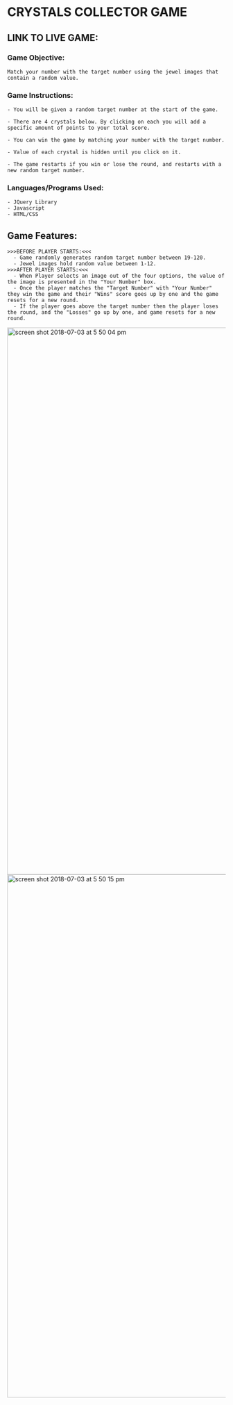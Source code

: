 # CRYSTALS COLLECTOR GAME 

## LINK TO LIVE GAME: 

### Game Objective: 
```
Match your number with the target number using the jewel images that contain a random value. 
```

### Game Instructions:
```
- You will be given a random target number at the start of the game.

- There are 4 crystals below. By clicking on each you will add a specific amount of points to your total score.

- You can win the game by matching your number with the target number.

- Value of each crystal is hidden until you click on it.

- The game restarts if you win or lose the round, and restarts with a new random target number.
```

### Languages/Programs Used: 
```
- JQuery Library 
- Javascript 
- HTML/CSS 
```

## Game Features: 
```
>>>BEFORE PLAYER STARTS:<<<
  - Game randomly generates random target number between 19-120.
  - Jewel images hold random value between 1-12.
>>>AFTER PLAYER STARTS:<<< 
  - When Player selects an image out of the four options, the value of the image is presented in the "Your Number" box. 
  - Once the player matches the "Target Number" with "Your Number" they win the game and their "Wins" score goes up by one and the game resets for a new round. 
  - If the player goes above the target number then the player loses the round, and the "Losses" go up by one, and game resets for a new round. 
```

<img width="1260" alt="screen shot 2018-07-03 at 5 50 04 pm" src="https://user-images.githubusercontent.com/38548548/42246547-01e6f5f0-7eeb-11e8-8f73-0860e7a66355.png">
<img width="1205" alt="screen shot 2018-07-03 at 5 50 15 pm" src="https://user-images.githubusercontent.com/38548548/42246550-02f81140-7eeb-11e8-896d-29cc69855512.png">

